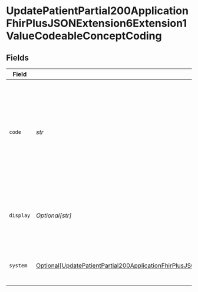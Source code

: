 # UpdatePatientPartial200ApplicationFhirPlusJSONExtension6Extension1ValueCodeableConceptCoding


## Fields

| Field                                                                                                                                                                                                                                         | Type                                                                                                                                                                                                                                          | Required                                                                                                                                                                                                                                      | Description                                                                                                                                                                                                                                   | Example                                                                                                                                                                                                                                       |
| --------------------------------------------------------------------------------------------------------------------------------------------------------------------------------------------------------------------------------------------- | --------------------------------------------------------------------------------------------------------------------------------------------------------------------------------------------------------------------------------------------- | --------------------------------------------------------------------------------------------------------------------------------------------------------------------------------------------------------------------------------------------- | --------------------------------------------------------------------------------------------------------------------------------------------------------------------------------------------------------------------------------------------- | --------------------------------------------------------------------------------------------------------------------------------------------------------------------------------------------------------------------------------------------- |
| `code`                                                                                                                                                                                                                                        | *str*                                                                                                                                                                                                                                         | :heavy_check_mark:                                                                                                                                                                                                                            | A code to identify the preferred written communication format of a patient, contact or related person.<br/>* 11 - Large print<br/>* 12 - Braille<br/>* 13 - Audio tape<br/>                                                                   | 12                                                                                                                                                                                                                                            |
| `display`                                                                                                                                                                                                                                     | *Optional[str]*                                                                                                                                                                                                                               | :heavy_minus_sign:                                                                                                                                                                                                                            | Display-friendly representation of the preferred written communication format code.                                                                                                                                                           | Braille                                                                                                                                                                                                                                       |
| `system`                                                                                                                                                                                                                                      | [Optional[UpdatePatientPartial200ApplicationFhirPlusJSONExtension6Extension1ValueCodeableConceptCodingSystem]](../../models/operations/updatepatientpartial200applicationfhirplusjsonextension6extension1valuecodeableconceptcodingsystem.md) | :heavy_minus_sign:                                                                                                                                                                                                                            | Definition of the preferred written communication extension.                                                                                                                                                                                  |                                                                                                                                                                                                                                               |